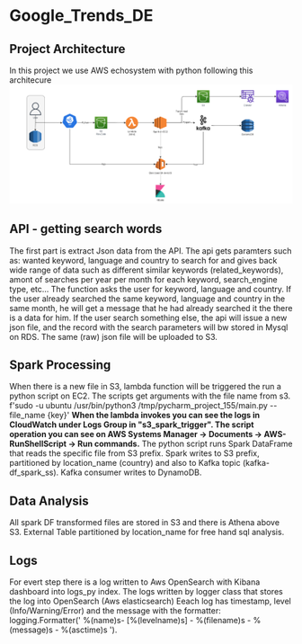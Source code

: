 # Google_Trends_DE 
## Project Architecture 
In this project we use AWS echosystem with python following this architecure 
![](https://github.com/Liavse/Google_trends_de_proj/blob/main/GoogleTrends_Aws_Architecture.png)

## API - getting search words
The first part is extract Json data from the API. 
The api gets paramters such as: wanted keyword, language and country to search for and gives back
wide range of data such as different similar keywords (related_keywords), amont of searches per year per month for each keyword, search_engine type, etc...
The function asks the user for keyword, language and country. If the user already searched the same keyword, language and country in the same month, he will get a message that he had already searched it the there is a data for him. 
If the user search something else, the api will issue a new json file, and the record with the search parameters will bw stored in Mysql on RDS.
The same (raw) json file will be uploaded to S3.

## Spark Processing
When there is a new file in S3, lambda function will be triggered the run a python script on EC2.
The scripts get arguments with the file name from s3.
f'sudo -u ubuntu /usr/bin/python3 /tmp/pycharm_project_155/main.py --file_name {key}'
**When the lambda invokes you can see the logs in CloudWatch under Logs Group in "s3_spark_trigger".
The script operation you can see on AWS Systems Manager -> Documents -> AWS-RunShellScript -> Run commands.**
The python script runs Spark DataFrame that reads the specific file from S3 prefix.
Spark writes to S3 prefix, partitioned by location_name (country) and also to Kafka topic (kafka-df_spark_ss).
Kafka consumer writes to DynamoDB.

## Data Analysis
All spark DF transformed files are stored in S3 and there is Athena above S3.
External Table partitioned by location_name for free hand sql analysis.

## Logs
For evert step there is a log written to Aws OpenSearch with Kibana dashboard into logs_py index.
The logs written by logger class that stores the log into OpenSearch (Aws elasticsearch)
Eeach log has timestamp, level (Info/Warning/Error) and the message with the formatter:
logging.Formatter(' %(name)s- [%(levelname)s] - %(filename)s - %(message)s - %(asctime)s ').







